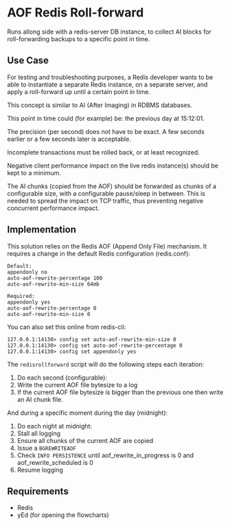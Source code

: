 # AOF Redis Roll-forward

Runs allong side with a redis-server DB instance, to collect AI blocks for roll-forwarding backups to a specific point in time.

## Use Case

For testing and troubleshooting purposes, a Redis developer wants to be able to instantiate a separate Redis instance, on a separate server, and apply a roll-forward up until a certain point in time.

This concept is similar to AI (After Imaging) in RDBMS databases.

This point in time could (for example) be: the previous day at 15:12:01.

The precision (per second) does not have to be exact. A few seconds earlier or a few seconds later is acceptable.

Incomplete transactions must be rolled back, or at least recognized.

Negative client performance impact on the live redis instance(s) should be kept to a minimum.

The AI chunks (copied from the AOF) should be forwarded as chunks of a configurable size, with a configurable pause/sleep in between. This is needed to spread the impact on TCP traffic, thus preventing negative concurrent performance impact.

## Implementation

This solution relies on the Redis AOF (Append Only File) mechanism. It requires a change in the default Redis configuration (redis.conf):

    Default:
    appendonly no
    auto-aof-rewrite-percentage 100
    auto-aof-rewrite-min-size 64mb
    
    Required:
    appendonly yes
    auto-aof-rewrite-percentage 0
    auto-aof-rewrite-min-size 0

You can also set this online from redis-cli:

    127.0.0.1:14130> config set auto-aof-rewrite-min-size 0
    127.0.0.1:14130> config set auto-aof-rewrite-percentage 0
    127.0.0.1:14130> config set appendonly yes

The `redisrollforward` script will do the following steps each iteration:

1. Do each second (configurable):
2. Write the current AOF file bytesize to a log
3. If the current AOF file bytesize is bigger than the previous one then write an AI chunk file.

And during a specific moment during the day (midnight):

1. Do each night at midnight:
2. Stall all logging
3. Ensure all chunks of the current AOF are copied
4. Issue a `BGREWRITEAOF`
5. Check `INFO PERSISTENCE` until aof_rewrite_in_progress is 0 and aof_rewrite_scheduled is 0  
6. Resume logging

## Requirements

- Redis
- yEd (for opening the flowcharts)
